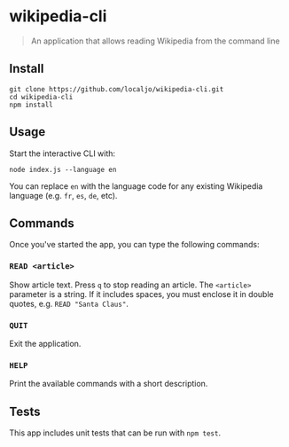 # wikipedia-cli

> An application that allows reading Wikipedia from the command line

## Install

```
git clone https://github.com/localjo/wikipedia-cli.git
cd wikipedia-cli
npm install
```

## Usage

Start the interactive CLI with:

```
node index.js --language en
```

You can replace `en` with the language code for any existing Wikipedia language
(e.g. `fr`, `es`, `de`, etc).

## Commands

Once you've started the app, you can type the following commands:

### `READ <article>`

Show article text. Press `q` to stop reading an article.
The `<article>` parameter is a string. If it includes spaces,
you must enclose it in double quotes, e.g. `READ "Santa Claus"`.

### `QUIT`

Exit the application.

### `HELP`

Print the available commands with a short description.

## Tests

This app includes unit tests that can be run with `npm test`.
